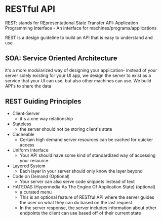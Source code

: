 # RESTful API
REST: stands for REpresentational State Transfer
API: Application Programming Interface
    - An interface for machines/programs/applications

REST is a design guideline to build an API that is easy to understand and use

## SOA: Service Oriented Architecture
it's a more modularized way of designing your application- instead of your server solely existing for your UI app, we design the server to exist as a service that your UI can use, but also other machines can use. We build API's to share the data

## REST Guiding Principles
- Client-Server
    - it's a one way relationship
- Stateless
    - the server should not be storing client's state
- Cacheable
    - Certain high demand server resources can be cached for quicker access
- Uniform Interface
    - Your API should have some kind of standardized way of accessing your resource
- Layered System
    - Each layer in your server should only know the layer beyond
- Code on Demand (Optional)
    - Your server can also serve code snippets instead of text
- HATEOAS (Hypermedia As The Engine Of Application State) (optional)
    - a curated menu
    - This is an optional feature of RESTful API where the server guides the user on what they can do based on the last request
    - In the server response, the server includes information about other endpoints the client can use based off of their current state